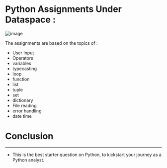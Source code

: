 # Python Assignments Under Dataspace : 
![image]([https://user-images.githubusercontent.com/60352282/167021707-d5254f6f-6f78-4c00-bcff-692b9cc54a7a.png](https://w0.peakpx.com/wallpaper/266/297/HD-wallpaper-python-logo-python-code-computer-programming-logo.jpg))

The assignments are based on the topics of : 

- User Input
- Operators
- variables
- typecasting
- loop
- function
- list
- tuple
- set
- dictionary
- File reading
- error handling
- date time
  

# Conclusion
-----------------------------

* This is the best starter question on Python, to kickstart your journey as a Python analyst. 

